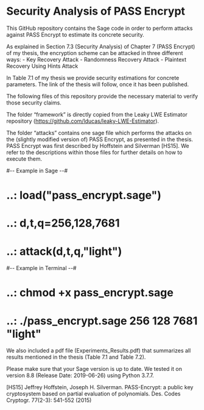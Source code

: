 # Security Analysis of PASS Encrypt

This GitHub repository contains the Sage code in order to perform attacks against PASS Encrypt to estimate its concrete security. 

As explained in Section 7.3 (Security Analysis) of Chapter 7 (PASS Encrypt) of my thesis, the encryption scheme can be attacked in three different ways:
	- Key Recovery Attack
	- Randomness Recovery Attack
	- Plaintext Recovery Using Hints Attack

In Table 7.1 of my thesis we provide security estimations for concrete parameters.
The link of the thesis will follow, once it has been published.

The following files of this repository provide the necessary material to verify those security claims.

The folder “framework” is directly copied from the Leaky LWE Estimator repository (https://github.com/lducas/leaky-LWE-Estimator).

The folder “attacks” contains one sage file which performs the attacks on the (slightly modified version of) PASS Encrypt, as presented in the thesis. PASS Encrypt was first described by Hoffstein and Silverman [HS15].
We refer to the descriptions within those files for further details on how to execute them.

#-- Example in Sage --#
# ..: load("pass_encrypt.sage")
# ..: d,t,q=256,128,7681
# ..: attack(d,t,q,"light")

#-- Example in Terminal --#
# ..: chmod +x pass_encrypt.sage
# ..: ./pass_encrypt.sage 256 128 7681 "light"

We also included a pdf file (Experiments_Results.pdf) that summarizes all results mentioned in the thesis (Table 7.1 and Table 7.2).

Please make sure that your Sage version is up to date.
We tested it on version 8.8 (Release Date: 2019-06-26) using Python 3.7.7.

[HS15] Jeffrey Hoffstein, Joseph H. Silverman. PASS-Encrypt: a public key cryptosystem based on partial evaluation of polynomials. Des. Codes Cryptogr. 77(2-3): 541-552 (2015)
